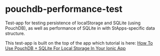 # pouchdb-performance-test

Test-app for testing persistence of localStorage and SQLite (using PouchDB), as well as performance of SQLite in with StApps-specific data structure.

This test-app is built on the top of the app which tutorial is here: [How To Use PouchDB + SQLite For Local Storage In Your Ionic App](http://gonehybrid.com/how-to-use-pouchdb-sqlite-for-local-storage-in-your-ionic-app/)
